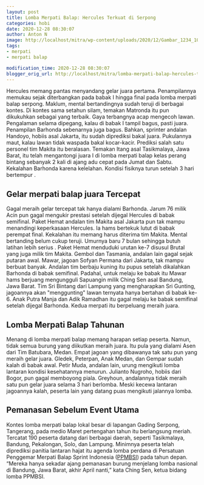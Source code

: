 ```yaml
---
layout: post
title: Lomba Merpati Balap: Hercules Terkuat di Serpong
categories: hobi
date: 2020-12-28 08:30:07
author: Anton N
image: http://localhost/mitra/wp-content/uploads/2020/12/Gambar_1234_1024x704.jpg
tags:
- merpati
- merpati balap

modification_time: 2020-12-28 08:30:07
blogger_orig_url: http://localhost/mitra/lomba-merpati-balap-hercules-terkuat-di.html
---
```


Hercules memang pantas menyandang gelar juara pertama. Penampilannya memukau sejak diterbangkan pada babak I hingga final pada lomba merpati balap serpong. Maklum, mental bertandingnya sudah teruji di berbagai kontes.
Di kontes sama setahun silam, temakan Matronda itu pun dikukuhkan sebagai yang terbaik. Gaya terbangnya acap mengecoh lawan. Pengalaman selama dipegang, kalau di babak I tampil bagus, pasti juara.
Penampilan Barhonda sebenarnya juga bagus. Bahkan, sprinter andalan Handoyo, hobiis asal Jakarta, itu sudah diprediksi bakal juara. Pukulannya maut, kalau lawan tidak waspada bakal kocar-kacir.
Prediksi salah satu personel tim Makita itu beralasan. Temakan Itang asal Tasikmalaya, Jawa Barat, itu telah mengantongi juara I di lomba merpati balap kelas perang bintang sebanyak 2 kali di ajang adu cepat pada Jumat dan Sabtu.  Kekalahan Barhonda karena kelelahan. Kondisi fisiknya turun setelah 3 hari bertempur .
<h2 id="Pupus">Gelar merpati balap juara Tercepat</h2>
Gagal meraih gelar tercepat tak hanya dialami Barhonda. Jarum 76 milik Acin pun gagal mengukir prestasi setelah dijegal Hercules di babak semifinal. Paket Hemat andalan tim Makita asal Jakarta pun tak mampu menandingi keperkasaan Hercules. Ia hams bertekuk lutut di babak perempat final.
Kekalahan itu memang harus diterima tim Makita. Mental bertanding belum cukup teruji. Umurnya baru 7 bulan sehingga butuh latihan lebih serius . Paket Hemat menduduki urutan ke-7 disusul Brutal yang juga milik tim Makita. Gembol dan Tasmania, andalan lain gagal sejak putaran awal.
Mawar, jagoan Sofyan Permana dari Jakarta, tak mampu berbuat banyak. Andalan tim berbaju kuning itu pupus setelah dikalahkan Barhonda di babak semifinal. Padahal, untuk melaju ke babak itu Mawar hams berjuang mengungguli Sapuangin milik Ching Sen asal Bandung, Jawa Barat.
Tim Sri Bintang dari Lampung yang mengharapkan Sri Gunting, jagoannya akan "menggunting" lawan ternyata hanya bertahan di babak ke-6. Anak Putra Manja dan Adik Ramadhan itu gagal melaju ke babak semifinal setelah dijegal Barhonda. Kedua merpati itu berpeluang meraih juara.
<h2 id="Pemanasan">Lomba Merpati Balap Tahunan</h2>
Menang di lomba merpati balap memang harapan setiap peserta. Namun, tidak semua burung yang diikutkan meraih juara. Itu pula yang dialami Asen dari Tim Batubara, Medan. Empat jagoan yang dibawanya tak satu pun yang meraih gelar juara. Gledek, Peterpan, Anak Medan, dan Gempar sudah kalah di babak awal. Petir Muda, andalan lain, urung mengikuti lomba lantaran kondisi kesehatannya menurun.
Julianto Nugroho, hobiis dari Bogor, pun gagal memboyong piala. Greyhoun, andalannya tidak meraih satu pun gelar juara selama 3 hari berlomba. Meski kecewa lantaran jagoannya kalah, peserta lain yang datang puas mengikuti jalannya lomba.
<h2>Pemanasan Sebelum Event Utama</h2>
Kontes lomba merpati balap lokal besar di lapangan Gading Serpong, Tangerang, pada medio Maret pertengahan tahun itu berlangsung meriah. Tercatat 190 peserta datang dari berbagai daerah, seperti Tasikmalaya, Bandung, Pekalongan, Solo, dan Lampung.
Minimnya peserta telah diprediksi panitia lantaran hajat itu agenda lomba perdana di Persatuan Penggemar Merpati Balap Sprint Indonesia (<a href="https://ppmbsi.com/category/agenda-ppmbsi/">PPMBSI</a>) pada tahun depan. “Mereka hanya sekadar ajang pemanasan burung menjelang lomba nasional di Bandung, Jawa Barat, akhir April nanti,” kata Ching Sen, ketua bidang lomba PPMBSI.
